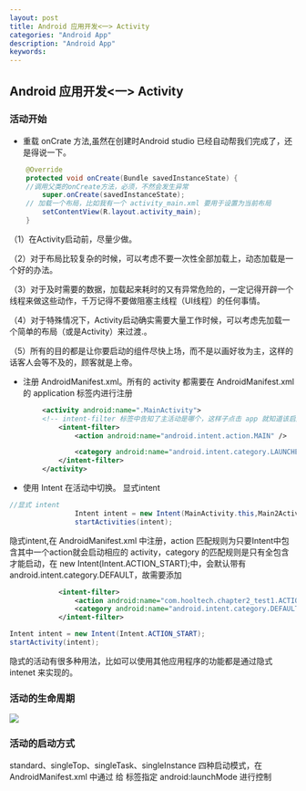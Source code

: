 ```yaml
---
layout: post
title: Android 应用开发<一> Activity
categories: "Android App"
description: "Android App"
keywords: 
---
```


## Android 应用开发<一> Activity

### 活动开始

- 重载 onCrate 方法,虽然在创建时Android studio 已经自动帮我们完成了，还是得说一下。

```java
    @Override
    protected void onCreate(Bundle savedInstanceState) {
    //调用父类的onCreate方法，必须，不然会发生异常
        super.onCreate(savedInstanceState);
    // 加载一个布局，比如我有一个 activity_main.xml 要用于设置为当前布局
        setContentView(R.layout.activity_main);
    }
```

（1）在Activity启动前，尽量少做。

（2）对于布局比较复杂的时候，可以考虑不要一次性全部加载上，动态加载是一个好的办法。

（3）对于及时需要的数据，加载起来耗时的又有异常危险的，一定记得开辟一个线程来做这些动作，千万记得不要做阻塞主线程（UI线程）的任何事情。

（4）对于特殊情况下，Activity启动确实需要大量工作时候，可以考虑先加载一个简单的布局（或是Activity）来过渡.。

（5）所有的目的都是让你要启动的组件尽快上场，而不是以画好妆为主，这样的话客人会等不及的，顾客就是上帝。

- 注册 AndroidManifest.xml。所有的 activity 都需要在 AndroidManifest.xml 的 application 标签内进行注册

```xml
        <activity android:name=".MainActivity">
        <!-- intent-filter 标签中告知了主活动是哪个，这样子点击 app 就知道该启用哪个作为主 activity -->
            <intent-filter>
                <action android:name="android.intent.action.MAIN" />

                <category android:name="android.intent.category.LAUNCHER" />
            </intent-filter>
        </activity>
```

- 使用 Intent 在活动中切换。
显式intent
```java
//显式 intent
                Intent intent = new Intent(MainActivity.this,Main2Activity.class);
                startActivities(intent);
```
隐式intent,在 AndroidManifest.xml 中注册，action 匹配规则为只要Intent中包含其中一个action就会启动相应的 activity，category 的匹配规则是只有全包含才能启动，在 new Intent(Intent.ACTION_START);中，会默认带有 android.intent.category.DEFAULT，故需要添加
```xml
            <intent-filter>
                <action android:name="com.hooltech.chapter2_test1.ACTION_START"/>
                <category android:name="android.intent.category.DEFAULT" />
            </intent-filter>
```
```java
Intent intent = new Intent(Intent.ACTION_START);
startActivity(intent);
```
隐式的活动有很多种用法，比如可以使用其他应用程序的功能都是通过隐式 intenet 来实现的。

### 活动的生命周期

![](http://jiantuku-img-chenan.oss-cn-beijing.aliyuncs.com/18-8-13/70877651.jpg)


### 活动的启动方式

standard、singleTop、singleTask、singleInstance 四种启动模式，在 AndroidManifest.xml 中通过 给 <activity> 标签指定 android:launchMode 进行控制
